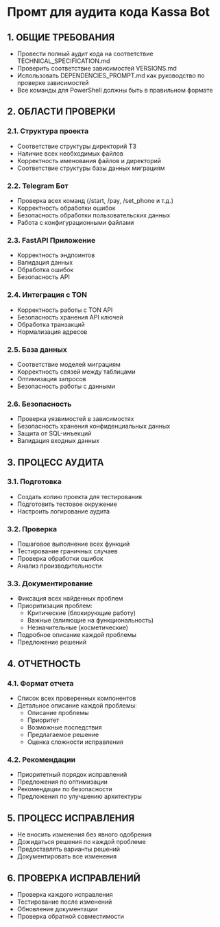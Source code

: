 # Промт для аудита кода Kassa Bot

## 1. ОБЩИЕ ТРЕБОВАНИЯ
- Провести полный аудит кода на соответствие TECHNICAL_SPECIFICATION.md
- Проверить соответствие зависимостей VERSIONS.md
- Использовать DEPENDENCIES_PROMPT.md как руководство по проверке зависимостей
- Все команды для PowerShell должны быть в правильном формате

## 2. ОБЛАСТИ ПРОВЕРКИ

### 2.1. Структура проекта
- Соответствие структуры директорий ТЗ
- Наличие всех необходимых файлов
- Корректность именования файлов и директорий
- Соответствие структуры базы данных миграциям

### 2.2. Telegram Бот
- Проверка всех команд (/start, /pay, /set_phone и т.д.)
- Корректность обработки ошибок
- Безопасность обработки пользовательских данных
- Работа с конфигурационными файлами

### 2.3. FastAPI Приложение
- Корректность эндпоинтов
- Валидация данных
- Обработка ошибок
- Безопасность API

### 2.4. Интеграция с TON
- Корректность работы с TON API
- Безопасность хранения API ключей
- Обработка транзакций
- Нормализация адресов

### 2.5. База данных
- Соответствие моделей миграциям
- Корректность связей между таблицами
- Оптимизация запросов
- Безопасность работы с данными

### 2.6. Безопасность
- Проверка уязвимостей в зависимостях
- Безопасность хранения конфиденциальных данных
- Защита от SQL-инъекций
- Валидация входных данных

## 3. ПРОЦЕСС АУДИТА

### 3.1. Подготовка
- Создать копию проекта для тестирования
- Подготовить тестовое окружение
- Настроить логирование аудита

### 3.2. Проверка
- Пошаговое выполнение всех функций
- Тестирование граничных случаев
- Проверка обработки ошибок
- Анализ производительности

### 3.3. Документирование
- Фиксация всех найденных проблем
- Приоритизация проблем:
  * Критические (блокирующие работу)
  * Важные (влияющие на функциональность)
  * Незначительные (косметические)
- Подробное описание каждой проблемы
- Предложение решений

## 4. ОТЧЕТНОСТЬ

### 4.1. Формат отчета
- Список всех проверенных компонентов
- Детальное описание каждой проблемы:
  * Описание проблемы
  * Приоритет
  * Возможные последствия
  * Предлагаемое решение
  * Оценка сложности исправления

### 4.2. Рекомендации
- Приоритетный порядок исправлений
- Предложения по оптимизации
- Рекомендации по безопасности
- Предложения по улучшению архитектуры

## 5. ПРОЦЕСС ИСПРАВЛЕНИЯ
- Не вносить изменения без явного одобрения
- Дожидаться решения по каждой проблеме
- Предоставлять варианты решений
- Документировать все изменения

## 6. ПРОВЕРКА ИСПРАВЛЕНИЙ
- Проверка каждого исправления
- Тестирование после изменений
- Обновление документации
- Проверка обратной совместимости 